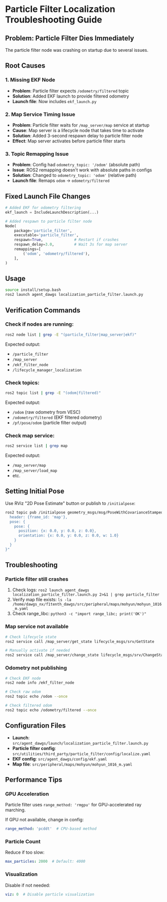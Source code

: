 # Particle Filter Localization Troubleshooting Guide

## Problem: Particle Filter Dies Immediately

The particle filter node was crashing on startup due to several issues.

## Root Causes

### 1. Missing EKF Node
- **Problem**: Particle filter expects `/odometry/filtered` topic
- **Solution**: Added EKF launch to provide filtered odometry
- **Launch file**: Now includes `ekf_launch.py`

### 2. Map Service Timing Issue
- **Problem**: Particle filter waits for `/map_server/map` service at startup
- **Cause**: Map server is a lifecycle node that takes time to activate
- **Solution**: Added 3-second respawn delay to particle filter node
- **Effect**: Map server activates before particle filter starts

### 3. Topic Remapping Issue
- **Problem**: Config had `odometry_topic: '/odom'` (absolute path)
- **Issue**: ROS2 remapping doesn't work with absolute paths in configs
- **Solution**: Changed to `odometry_topic: 'odom'` (relative path)
- **Launch file**: Remaps `odom` → `odometry/filtered`

## Fixed Launch File Changes

```python
# Added EKF for odometry filtering
ekf_launch = IncludeLaunchDescription(...)

# Added respawn to particle filter node
Node(
    package='particle_filter',
    executable='particle_filter',
    respawn=True,              # Restart if crashes
    respawn_delay=3.0,         # Wait 3s for map server
    remappings=[
        ('odom', 'odometry/filtered'),
    ],
)
```

## Usage

```bash
source install/setup.bash
ros2 launch agent_dawgs localization_particle_filter.launch.py
```

## Verification Commands

### Check if nodes are running:
```bash
ros2 node list | grep -E "(particle_filter|map_server|ekf)"
```

Expected output:
- `/particle_filter`
- `/map_server`
- `/ekf_filter_node`
- `/lifecycle_manager_localization`

### Check topics:
```bash
ros2 topic list | grep -E "(odom|filtered)"
```

Expected output:
- `/odom` (raw odometry from VESC)
- `/odometry/filtered` (EKF filtered odometry)
- `/pf/pose/odom` (particle filter output)

### Check map service:
```bash
ros2 service list | grep map
```

Expected output:
- `/map_server/map`
- `/map_server/load_map`
- etc.

## Setting Initial Pose

Use RViz "2D Pose Estimate" button or publish to `/initialpose`:

```bash
ros2 topic pub /initialpose geometry_msgs/msg/PoseWithCovarianceStamped "{
  header: {frame_id: 'map'},
  pose: {
    pose: {
      position: {x: 0.0, y: 0.0, z: 0.0},
      orientation: {x: 0.0, y: 0.0, z: 0.0, w: 1.0}
    }
  }
}"
```

## Troubleshooting

### Particle filter still crashes
1. Check logs: `ros2 launch agent_dawgs localization_particle_filter.launch.py 2>&1 | grep particle_filter`
2. Verify map file exists: `ls -la /home/dawgs_nx/f1tenth_dawgs/src/peripheral/maps/mohyun/mohyun_1016_m.yaml`
3. Check range_libc: `python3 -c "import range_libc; print('OK')"`

### Map service not available
```bash
# Check lifecycle state
ros2 service call /map_server/get_state lifecycle_msgs/srv/GetState

# Manually activate if needed
ros2 service call /map_server/change_state lifecycle_msgs/srv/ChangeState "{transition: {id: 1}}"
```

### Odometry not publishing
```bash
# Check EKF node
ros2 node info /ekf_filter_node

# Check raw odom
ros2 topic echo /odom --once

# Check filtered odom
ros2 topic echo /odometry/filtered --once
```

## Configuration Files

- **Launch**: `src/agent_dawgs/launch/localization_particle_filter.launch.py`
- **Particle filter config**: `src/utilities/third_party/particle_filter/config/localize.yaml`
- **EKF config**: `src/agent_dawgs/config/ekf.yaml`
- **Map file**: `src/peripheral/maps/mohyun/mohyun_1016_m.yaml`

## Performance Tips

### GPU Acceleration
Particle filter uses `range_method: 'rmgpu'` for GPU-accelerated ray marching.

If GPU not available, change in config:
```yaml
range_method: 'pcddt'  # CPU-based method
```

### Particle Count
Reduce if too slow:
```yaml
max_particles: 2000  # Default: 4000
```

### Visualization
Disable if not needed:
```yaml
viz: 0  # Disable particle visualization
```
